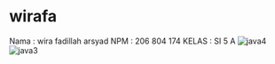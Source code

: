 # wirafa
Nama : wira fadillah arsyad
NPM : 206 804 174
KELAS : SI 5 A
![java4](https://user-images.githubusercontent.com/47079599/51802744-758ee200-227f-11e9-8c90-b4373013708f.PNG)
![java3](https://user-images.githubusercontent.com/47079599/51802745-76277880-227f-11e9-8626-ed9990b278f8.PNG)
